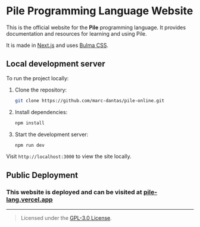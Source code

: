 
# Pile Programming Language Website

This is the official website for the **Pile** programming language. It provides documentation and resources for learning and using Pile.

It is made in [Next.js](https://nextjs.org/) and uses [Bulma CSS](https://bulma.io/).

## Local development server

To run the project locally:

1. Clone the repository:
   ```bash
   git clone https://github.com/marc-dantas/pile-online.git
   ```

2. Install dependencies:
   ```bash
   npm install
   ```

3. Start the development server:
   ```bash
   npm run dev
   ```

Visit `http://localhost:3000` to view the site locally.

## Public Deployment

### This website is deployed and can be visited at [pile-lang.vercel.app](https://pile-lang.vercel.app/)

---

> Licensed under the [GPL-3.0 License](./LICENSE).